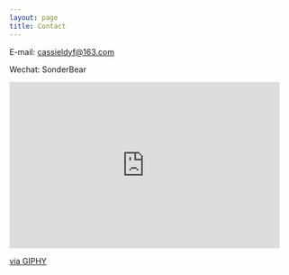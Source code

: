 ```yaml
---
layout: page
title: Contact
---
```


E-mail: cassieldyf@163.com

Wechat: SonderBear

<iframe src="https://giphy.com/embed/XCMtwaGKI1RPoUdyhj" width="480" height="295" frameBorder="0" class="giphy-embed" allowFullScreen></iframe><p><a href="https://giphy.com/gifs/XCMtwaGKI1RPoUdyhj">via GIPHY</a></p>
